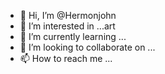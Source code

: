 - 👋 Hi, I’m @Hermonjohn
- 👀 I’m interested in ...art
- 🌱 I’m currently learning ...
- 💞️ I’m looking to collaborate on ...
- 📫 How to reach me ...

<!---
Hermonjohn/Hermonjohn is a ✨ special ✨ repository because its `README.md` (this file) appears on your GitHub profile.
You can click the Preview link to take a look at your changes.
--->
